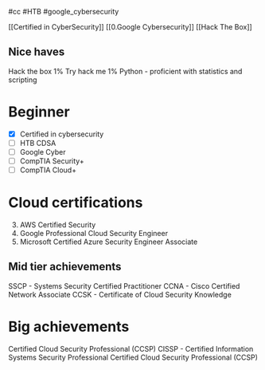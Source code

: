 #cc #HTB #google_cybersecurity 

[[Certified in CyberSecurity]]
[[0.Google Cybersecurity]]
[[Hack The Box]]
## Nice haves
Hack the box 1%
Try hack me 1%
Python - proficient with statistics and scripting

# Beginner
- [x] Certified in cybersecurity
- [ ] HTB CDSA
- [ ] Google Cyber
- [ ] CompTIA Security+
- [ ] CompTIA Cloud+

# Cloud certifications
3. AWS Certified Security
1. Google Professional Cloud Security Engineer
2. Microsoft Certified Azure Security Engineer Associate

## Mid tier achievements
SSCP - Systems Security Certified Practitioner
CCNA - Cisco Certified Network Associate
CCSK - Certificate of Cloud Security Knowledge

# Big achievements
Certified Cloud Security Professional (CCSP)
CISSP - Certified Information Systems Security Professional
Certified Cloud Security Professional (CCSP)
